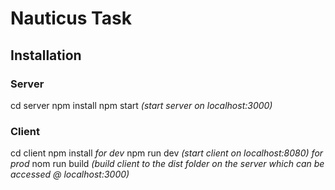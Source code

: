 # Nauticus Task

## Installation

### Server

cd server
npm install
npm start *(start server on localhost:3000)*

### Client

cd client
npm install
*for dev*
 npm run dev *(start client on localhost:8080)*
 *for prod*
 nom run build *(build client to the dist folder on the server which can be accessed @ localhost:3000)* 
